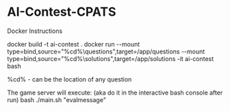 # AI-Contest-CPATS
Docker Instructions

docker build -t ai-contest .
docker run --mount type=bind,source="%cd%\questions",target=/app/questions --mount type=bind,source="%cd%\solutions",target=/app/solutions -it ai-contest bash
 
%cd% - can be the location of any question

The game server will execute: (aka do it in the interactive bash console after run)
bash ./main.sh "evalmessage"
